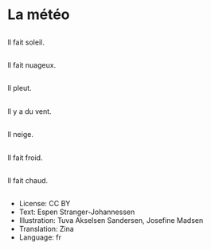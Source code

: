 # La météo

##
Il fait soleil.

##
Il fait nuageux.

##
Il pleut.

##
Il y a du vent.

##
Il neige.

##
Il fait froid.

##
Il fait chaud.

##
* License: CC BY
* Text: Espen Stranger-Johannessen
* Illustration: Tuva Akselsen Sandersen, Josefine Madsen
* Translation: Zina
* Language: fr
